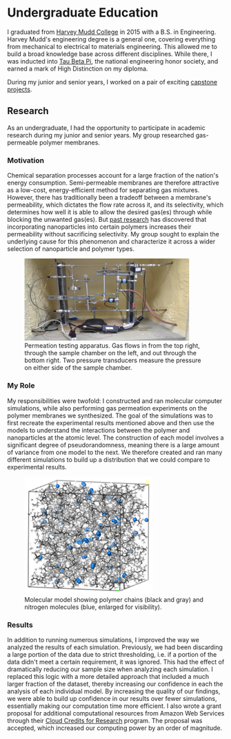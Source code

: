 # Undergraduate Education

I graduated from [Harvey Mudd College](https://www.hmc.edu/) in 2015 with a
B.S. in Engineering. Harvey Mudd's engineering degree is a general one,
covering everything from mechanical to electrical to materials engineering.
This allowed me to build a broad knowledge base across different disciplines.
While there, I was inducted into [Tau Beta Pi](http://tbp.org/home.cfm), the
national engineering honor society, and earned a mark of High Distinction on my
diploma.

During my junior and senior years, I worked on a pair of exciting [capstone
projects](/projects/capstone.html).

## Research

As an undergraduate, I had the opportunity to participate in academic research
during my junior and senior years. My group researched gas-permeable polymer
membranes.

### Motivation

Chemical separation processes account for a large fraction of the nation's
energy consumption. Semi-permeable membranes are therefore attractive as a
low-cost, energy-efficient method for separating gas mixtures. However, there
has traditionally been a tradeoff between a membrane's permeability, which
dictates the flow rate across it, and its selectivity, which determines how
well it is able to allow the desired gas(es) through while blocking the
unwanted gas(es). But [past
research](http://pubs.acs.org/doi/full/10.1021/cm020672j) has discovered that
incorporating nanoparticles into certain polymers increases their permeability
without sacrificing selectivity. My group sought to explain the underlying
cause for this phenomenon and characterize it across a wider selection of
nanoparticle and polymer types.

<figure>
  <img
    class="centered"
    src="/media/permeationChamber.png"
    alt="Permeation testing setup"
    style="width: 90%;"
  />
  <figcaption>
    Permeation testing apparatus. Gas flows in from the top right, through
    the sample chamber on the left, and out through the bottom right. Two
    pressure transducers measure the pressure on either side of the sample
    chamber.
  </figcaption>
</figure>

### My Role

My responsibilities were twofold: I constructed and ran molecular computer
simulations, while also performing gas permeation experiments on the polymer
membranes we synthesized. The goal of the simulations was to first recreate the
experimental results mentioned above and then use the models to understand the
interactions between the polymer and nanoparticles at the atomic level. The
construction of each model involves a significant degree of pseudorandomness,
meaning there is a large amount of variance from one model to the next. We
therefore created and ran many different simulations to build up a distribution
that we could compare to experimental results.

<figure>
  <img
    class="centered"
    src="/media/polymerModel.png"
    alt="Screenshot of polymer model"
    style="width: 70%;"
  />
  <figcaption>
    Molecular model showing polymer chains (black and gray) and nitrogen
    molecules (blue, enlarged for visibility).
  </figcaption>
</figure>

### Results

In addition to running numerous simulations, I improved the way we
analyzed the results of each simulation. Previously, we had been discarding a
large portion of the data due to strict thresholding, i.e. if a portion of the
data didn't meet a certain requirement, it was ignored. This had the effect of
dramatically reducing our sample size when analyzing each simulation. I
replaced this logic with a more detailed approach that included a much larger
fraction of the dataset, thereby increasing our confidence in each the analysis
of each individual model. By increasing the quality of our findings, we were
able to build up confidence in our results over fewer simulations, essentially
making our computation time more efficient. I also wrote a grant proposal for
additional computational resources from Amazon Web Services through their
[Cloud Credits for Research](https://aws.amazon.com/grants/) program. The
proposal was accepted, which increased our computing power by an order of
magnitude.
